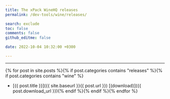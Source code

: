 ```yaml
---
title: The xPack WineHQ releases
permalink: /dev-tools/wine/releases/

search: exclude
toc: false
comments: false
github_editme: false

date: 2022-10-04 10:32:00 +0300

---
```


___
{% for post in site.posts %}{% if post.categories contains "releases" %}{% if post.categories contains "wine" %}
* [{{ post.title }}]({{ site.baseurl }}{{ post.url }}) [(download)]({{ post.download_url }}){% endif %}{% endif %}{% endfor %}
